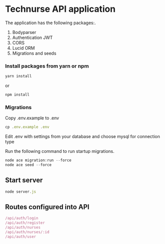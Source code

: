 # Technurse API application

The application has the following packages:.

1. Bodyparser
2. Authentication JWT
3. CORS
4. Lucid ORM
5. Migrations and seeds

### Install packages from yarn or npm

```js
yarn install
```

or

```js
npm install
```

### Migrations

Copy .env.example to .env 

```js
cp .env.example .env
```

Edit .env with settings from your database and choose mysql for connection type

Run the following command to run startup migrations.

```js
node ace migration:run --force
node ace seed --force
```

## Start server

```js
node server.js
```

## Routes configured into API
```js
/api/auth/login
/api/auth/register
/api/auth/nurses
/api/auth/nurses/:id
/api/auth/user
```
